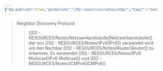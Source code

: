 ```yaml
---
{"dg-publish":true,"permalink":"/02-resources/notes/ndp/","tags":["netzwerk/protokoll","netzwerk/ip/ipv6"],"noteIcon":"","updated":"2025-09-05T10:12:30.000+02:00"}
---
```


>Neighbor Discovery Protocol
>>[[02 - RESOURCES/Notes/Netzwerkprotokolle\|Netzwerkprotokolle]] der von [[02 - RESOURCES/Notes/IPv6\|IPv6]] verwendet wird um den Nachbar [[02 - RESOURCES/Notes/Router\|Router]] zu erkennen.
>>Es verwendet [[02 - RESOURCES/Notes/IPv6 Multicast\|IPv6 Multicast]] und [[02 - RESOURCES/Notes/ICMPv6\|ICMPv6]]
